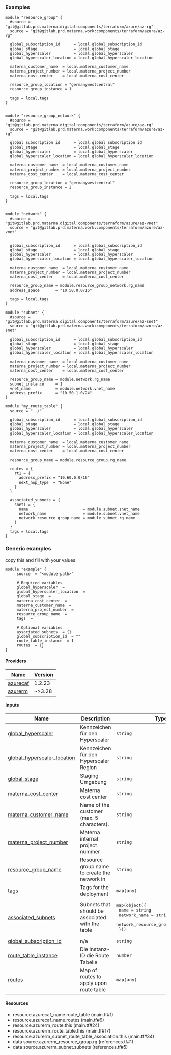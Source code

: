 <!-- BEGIN_TF_DOCS -->



### Examples

```hcl
module "resource_group" {
  #source = "git@gitlab.prd.materna.digital:components/terraform/azure/az-rg"
  source = "git@gitlab.prd.materna.work:components/terraform/azure/az-rg"

  global_subscription_id      = local.global_subscription_id
  global_stage                = local.global_stage
  global_hyperscaler          = local.global_hyperscaler
  global_hyperscaler_location = local.global_hyperscaler_location

  materna_customer_name  = local.materna_customer_name
  materna_project_number = local.materna_project_number
  materna_cost_center    = local.materna_cost_center

  resource_group_location = "germanywestcentral"
  resource_group_instance = 1

  tags = local.tags
}


module "resource_group_network" {
  #source = "git@gitlab.prd.materna.digital:components/terraform/azure/az-rg"
  source = "git@gitlab.prd.materna.work:components/terraform/azure/az-rg"

  global_subscription_id      = local.global_subscription_id
  global_stage                = local.global_stage
  global_hyperscaler          = local.global_hyperscaler
  global_hyperscaler_location = local.global_hyperscaler_location

  materna_customer_name  = local.materna_customer_name
  materna_project_number = local.materna_project_number
  materna_cost_center    = local.materna_cost_center

  resource_group_location = "germanywestcentral"
  resource_group_instance = 2

  tags = local.tags
}


module "network" {
  #source = "git@gitlab.prd.materna.digital:components/terraform/azure/az-vnet"
  source = "git@gitlab.prd.materna.work:components/terraform/azure/az-vnet"


  global_subscription_id      = local.global_subscription_id
  global_stage                = local.global_stage
  global_hyperscaler          = local.global_hyperscaler
  global_hyperscaler_location = local.global_hyperscaler_location

  materna_customer_name  = local.materna_customer_name
  materna_project_number = local.materna_project_number
  materna_cost_center    = local.materna_cost_center

  resource_group_name = module.resource_group_network.rg_name
  address_space       = "10.50.0.0/16"

  tags = local.tags
}

module "subnet" {
  #source = "git@gitlab.prd.materna.digital:components/terraform/azure/az-snet"
  source = "git@gitlab.prd.materna.work:components/terraform/azure/az-snet"

  global_subscription_id      = local.global_subscription_id
  global_stage                = local.global_stage
  global_hyperscaler          = local.global_hyperscaler
  global_hyperscaler_location = local.global_hyperscaler_location

  materna_customer_name  = local.materna_customer_name
  materna_project_number = local.materna_project_number
  materna_cost_center    = local.materna_cost_center

  resource_group_name = module.network.rg_name
  subnet_instance     = 1
  vnet_name           = module.network.vnet_name
  address_prefix      = "10.50.1.0/24"
}

module "my_route_table" {
  source = "../"

  global_subscription_id      = local.global_subscription_id
  global_stage                = local.global_stage
  global_hyperscaler          = local.global_hyperscaler
  global_hyperscaler_location = local.global_hyperscaler_location

  materna_customer_name  = local.materna_customer_name
  materna_project_number = local.materna_project_number
  materna_cost_center    = local.materna_cost_center

  resource_group_name = module.resource_group.rg_name

  routes = {
    rt1 = {
      address_prefix = "10.60.0.0/16"
      next_hop_type  = "None"
    }
  }

  associated_subnets = {
    snet1 = {
      name                        = module.subnet.snet_name
      network_name                = module.subnet.vnet_name
      network_resource_group_name = module.subnet.rg_name
    }
  }
  tags = local.tags
}
```

### Generic examples
copy this and fill with your values

```hcl
module "example" {
	 source  = "<module-path>"

	 # Required variables
	 global_hyperscaler  = 
	 global_hyperscaler_location  = 
	 global_stage  = 
	 materna_cost_center  = 
	 materna_customer_name  = 
	 materna_project_number  = 
	 resource_group_name  = 
	 tags  = 

	 # Optional variables
	 associated_subnets  = {}
	 global_subscription_id  = ""
	 route_table_instance  = 1
	 routes  = {}
}
```

#### Providers

| Name | Version |
|------|---------|
| <a name="provider_azurecaf"></a> [azurecaf](#provider_azurecaf) | 1.2.23 |
| <a name="provider_azurerm"></a> [azurerm](#provider_azurerm) | ~>3.28 |

#### Inputs

| Name | Description | Type |
|------|-------------|------|
| <a name="input_global_hyperscaler"></a> [global_hyperscaler](#input_global_hyperscaler) | Kennzeichen für den Hyperscaler | `string` |
| <a name="input_global_hyperscaler_location"></a> [global_hyperscaler_location](#input_global_hyperscaler_location) | Kennzeichen für den Hyperscaler Region | `string` |
| <a name="input_global_stage"></a> [global_stage](#input_global_stage) | Staging Umgebung | `string` |
| <a name="input_materna_cost_center"></a> [materna_cost_center](#input_materna_cost_center) | Materna cost center | `string` |
| <a name="input_materna_customer_name"></a> [materna_customer_name](#input_materna_customer_name) | Name of the customer (max. 5 characters). | `string` |
| <a name="input_materna_project_number"></a> [materna_project_number](#input_materna_project_number) | Materna internal project nummer | `string` |
| <a name="input_resource_group_name"></a> [resource_group_name](#input_resource_group_name) | Resource group name to create the network in | `string` |
| <a name="input_tags"></a> [tags](#input_tags) | Tags for the deployment | `map(any)` |
| <a name="input_associated_subnets"></a> [associated_subnets](#input_associated_subnets) | Subnets that should be associated with the table | <pre>map(object({<br>    name                        = string<br>    network_name                = string<br>    network_resource_group_name = string<br>  }))</pre> |
| <a name="input_global_subscription_id"></a> [global_subscription_id](#input_global_subscription_id) | n/a | `string` |
| <a name="input_route_table_instance"></a> [route_table_instance](#input_route_table_instance) | Die Instanz-ID die Route Tabelle | `number` |
| <a name="input_routes"></a> [routes](#input_routes) | Map of routes to apply upon route table | `map(any)` |



#### Resources

- resource.azurecaf_name.route_table (main.tf#1)
- resource.azurecaf_name.routes (main.tf#9)
- resource.azurerm_route.this (main.tf#24)
- resource.azurerm_route_table.this (main.tf#17)
- resource.azurerm_subnet_route_table_association.this (main.tf#34)
- data source.azurerm_resource_group.rg (references.tf#1)
- data source.azurerm_subnet.subnets (references.tf#5)


<!-- END_TF_DOCS -->